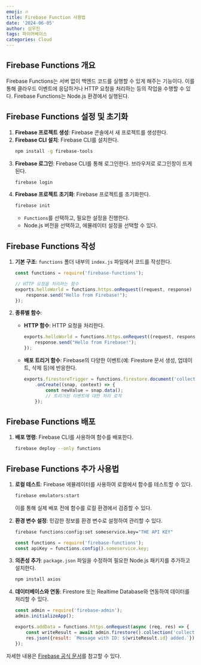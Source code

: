 ```yaml
---
emoji: 🔥
title: Firebase Function 사용법
date: '2024-06-05'
author: 심우진
tags: 파이어베이스
categories: Cloud
---
```


## Firebase Functions 개요

Firebase Functions는 서버 없이 백엔드 코드를 실행할 수 있게 해주는 기능이다. 이를 통해 클라우드 이벤트에 응답하거나 HTTP 요청을 처리하는 등의 작업을 수행할 수 있다. Firebase Functions는 Node.js 환경에서 실행된다.

## Firebase Functions 설정 및 초기화

1. **Firebase 프로젝트 생성**: Firebase 콘솔에서 새 프로젝트를 생성한다.
2. **Firebase CLI 설치**: Firebase CLI를 설치한다.
   ```bash
   npm install -g firebase-tools
   ```
3. **Firebase 로그인**: Firebase CLI를 통해 로그인한다. 브라우저로 로그인창이 뜨게 된다.
   ```bash
   firebase login
   ```
4. **Firebase 프로젝트 초기화**: Firebase 프로젝트를 초기화한다.
   ```bash
   firebase init
   ```
   - `Functions`를 선택하고, 필요한 설정을 진행한다.
   - Node.js 버전을 선택하고, 에뮬레이터 설정을 선택할 수 있다.


## Firebase Functions 작성

1. **기본 구조**: `functions` 폴더 내부의 `index.js` 파일에서 코드를 작성한다.
   ```javascript
   const functions = require('firebase-functions');

   // HTTP 요청을 처리하는 함수
   exports.helloWorld = functions.https.onRequest((request, response) => {
       response.send("Hello from Firebase!");
   });
   ```

2. **종류별 함수**:
   - **HTTP 함수**: HTTP 요청을 처리한다.
     ```javascript
     exports.helloWorld = functions.https.onRequest((request, response) => {
         response.send("Hello from Firebase!");
     });
     ```
   - **배포 트리거 함수**: Firebase의 다양한 이벤트(예: Firestore 문서 생성, 업데이트, 삭제 등)에 반응한다.
     ```javascript
     exports.firestoreTrigger = functions.firestore.document('collection/{docId}')
         .onCreate((snap, context) => {
             const newValue = snap.data();
             // 트리거된 이벤트에 대한 처리 로직
         });
     ```

## Firebase Functions 배포

1. **배포 명령**: Firebase CLI를 사용하여 함수를 배포한다.
   ```bash
   firebase deploy --only functions
   ```

## Firebase Functions 추가 사용법

1. **로컬 테스트**: Firebase 에뮬레이터를 사용하여 로컬에서 함수를 테스트할 수 있다.
   ```bash
   firebase emulators:start
   ```
   이를 통해 실제 배포 전에 함수를 로컬 환경에서 검증할 수 있다.

2. **환경 변수 설정**: 민감한 정보를 환경 변수로 설정하여 관리할 수 있다.
   ```bash
   firebase functions:config:set someservice.key="THE API KEY"
   ```
   
   ```javascript
   const functions = require('firebase-functions');
   const apiKey = functions.config().someservice.key;
   ```

3. **의존성 추가**: `package.json` 파일을 수정하여 필요한 Node.js 패키지를 추가하고 설치한다.
   ```bash
   npm install axios
   ```

4. **데이터베이스와 연동**: Firestore 또는 Realtime Database와 연동하여 데이터를 처리할 수 있다.
   ```javascript
   const admin = require('firebase-admin');
   admin.initializeApp();

   exports.addData = functions.https.onRequest(async (req, res) => {
       const writeResult = await admin.firestore().collection('collection').add({original: req.query.text});
       res.json({result: `Message with ID: ${writeResult.id} added.`});
   });
   ```


자세한 내용은 [Firebase 공식 문서](https://firebase.google.com/docs/functions)를 참고할 수 있다.

```toc

```
